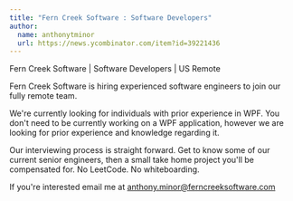 ```yaml
---
title: "Fern Creek Software : Software Developers"
author:
  name: anthonytminor
  url: https://news.ycombinator.com/item?id=39221436
---
```

Fern Creek Software | Software Developers | US Remote

Fern Creek Software is hiring experienced software engineers to join our fully remote team.

We&#x27;re currently looking for individuals with prior experience in WPF. You don&#x27;t need to be currently working on a WPF application, however we are looking for prior experience and knowledge regarding it.

Our interviewing process is straight forward. Get to know some of our current senior engineers, then a small take home project you&#x27;ll be compensated for. No LeetCode. No whiteboarding.

If you&#x27;re interested email me at anthony.minor@ferncreeksoftware.com

